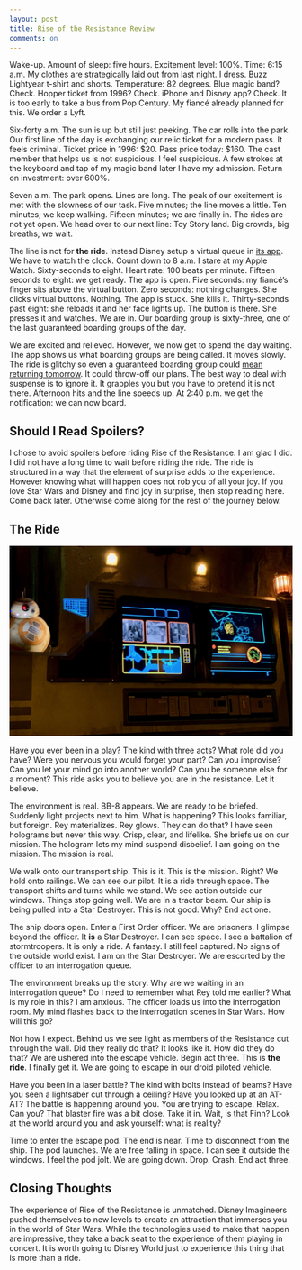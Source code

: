 ```yaml
---
layout: post
title: Rise of the Resistance Review
comments: on
---
```

Wake-up. Amount of sleep: five hours. Excitement level: 100%. Time: 6:15 a.m. My clothes are strategically laid out from last night. I dress. Buzz Lightyear t-shirt and shorts. Temperature: 82 degrees. Blue magic band? Check. Hopper ticket from 1996? Check. iPhone and Disney app? Check. It is too early to take a bus from Pop Century. My fiancé already planned for this. We order a Lyft.

Six-forty a.m. The sun is up but still just peeking. The car rolls into the park. Our first line of the day is exchanging our relic ticket for a modern pass. It feels criminal. Ticket price in 1996: $20. Pass price today: $160. The cast member that helps us is not suspicious. I feel suspicious. A few strokes at the keyboard and tap of my magic band later I have my admission. Return on investment: over 600%.

Seven a.m. The park opens. Lines are long. The peak of our excitement is met with the slowness of our task. Five minutes; the line moves a little. Ten minutes; we keep walking. Fifteen minutes; we are finally in. The rides are not yet open. We head over to our next line: Toy Story land. Big crowds, big breaths, we wait.

The line is not for **the ride**. Instead Disney setup a virtual queue in [its app](https://disneyworld.disney.go.com/plan/my-disney-experience/mobile-apps/). We have to watch the clock. Count down to 8 a.m. I stare at my Apple Watch. Sixty-seconds to eight. Heart rate: 100 beats per minute. Fifteen seconds to eight: we get ready. The app is open. Five seconds: my fiancé’s finger sits above the virtual button. Zero seconds: nothing changes. She clicks virtual buttons. Nothing. The app is stuck. She kills it. Thirty-seconds past eight: she reloads it and her face lights up. The button is there. She presses it and watches. We are in. Our boarding group is sixty-three, one of the last guaranteed boarding groups of the day.

We are excited and relieved. However, we now get to spend the day waiting. The app shows us what boarding groups are being called. It moves slowly. The ride is glitchy so even a guaranteed boarding group could [mean returning tomorrow](https://attractionsmagazine.com/frequently-asked-questions-about-star-wars-rise-of-the-resistance/). It could throw-off our plans. The best way to deal with suspense is to ignore it. It grapples you but you have to pretend it is not there. Afternoon hits and the line speeds up. At 2:40 p.m. we get the notification: we can now board.

## Should I Read Spoilers?
I chose to avoid spoilers before riding Rise of the Resistance. I am glad I did. I did not have a long time to wait before riding the ride. The ride is structured in a way that the element of surprise adds to the experience. However knowing what will happen does not rob you of all your joy. If you love Star Wars and Disney and find joy in surprise, then stop reading here. Come back later. Otherwise come along for the rest of the journey below.

## The Ride
![BB-8 Next to Monitor](/images/bb-8-rise-of-the-resistance.jpeg)

Have you ever been in a play? The kind with three acts? What role did you have? Were you nervous you would forget your part? Can you improvise? Can you let your mind go into another world? Can you be someone else for a moment? This ride asks you to believe you are in the resistance. Let it believe.

The environment is real. BB-8 appears. We are ready to be briefed. Suddenly light projects next to him. What is happening? This looks familiar, but foreign. Rey materializes. Rey glows. They can do that? I have seen holograms but never this way. Crisp, clear, and lifelike. She briefs us on our mission. The hologram lets my mind suspend disbelief. I am going on the mission. The mission is real.

We walk onto our transport ship. This is it. This is the mission. Right? We hold onto railings. We can see our pilot. It is a ride through space. The transport shifts and turns while we stand. We see action outside our windows. Things stop going well. We are in a tractor beam. Our ship is being pulled into a Star Destroyer. This is not good. Why? End act one.

The ship doors open. Enter a First Order officer. We are prisoners. I glimpse beyond the officer. It **is** a Star Destroyer. I can see space. I see a battalion of stormtroopers. It is only a ride. A fantasy. I still feel captured. No signs of the outside world exist. I am on the Star Destroyer. We are escorted by the officer to an interrogation queue.

The environment breaks up the story. Why are we waiting in an interrogation queue? Do I need to remember what Rey told me earlier? What is my role in this? I am anxious. The officer loads us into the interrogation room. My mind flashes back to the interrogation scenes in Star Wars. How will this go?

Not how I expect. Behind us we see light as members of the Resistance cut through the wall. Did they really do that? It looks like it. How did they do that? We are ushered into the escape vehicle. Begin act three. This is **the ride**. I finally get it. We are going to escape in our droid piloted vehicle.

Have you been in a laser battle? The kind with bolts instead of beams? Have you seen a lightsaber cut through a ceiling? Have you looked up at an AT-AT? The battle is happening around you. You are trying to escape. Relax. Can you? That blaster fire was a bit close. Take it in. Wait, is that Finn? Look at the world around you and ask yourself: what is reality?

Time to enter the escape pod. The end is near. Time to disconnect from the ship. The pod launches. We are free falling in space. I can see it outside the windows. I feel the pod jolt. We are going down. Drop. Crash. End act three.

## Closing Thoughts
The experience of Rise of the Resistance is unmatched. Disney Imagineers pushed themselves to new levels to create an attraction that immerses you in the world of Star Wars. While the technologies used to make that happen are impressive, they take a back seat to the experience of them playing in concert. It is worth going to Disney World just to experience this thing that is more than a ride.